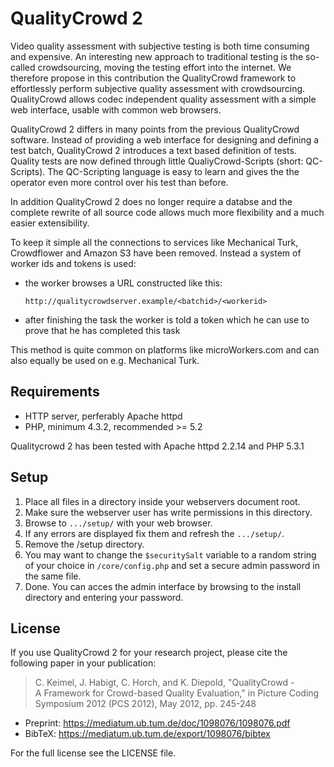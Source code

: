 QualityCrowd 2
==============

Video quality assessment with subjective testing is both time 
consuming and expensive. An interesting new approach to traditional 
testing is the so-called crowdsourcing, moving the testing effort into
the internet. We therefore propose in this contribution the 
QualityCrowd framework to effortlessly perform subjective quality 
assessment with crowdsourcing. QualityCrowd allows codec independent 
quality assessment with a simple web interface, usable with common 
web browsers.

QualityCrowd 2 differs in many points from the previous QualityCrowd software.
Instead of providing a web interface for designing and defining a test batch, 
QualityCrowd 2 introduces a text based definition of tests. Quality tests are now
defined through little QualiyCrowd-Scripts (short: QC-Scripts). The QC-Scripting language
is easy to learn and gives the the operator even more control over his test than before.

In addition QualityCrowd 2 does no longer require a databse and the complete 
rewrite of all source code allows much more flexibility and a much easier extensibility.

To keep it simple all the connections to services like Mechanical Turk, Crowdflower and
Amazon S3 have been removed. Instead a system of worker ids and tokens is used:

 - the worker browses a URL constructed like this:

	`http://qualitycrowdserver.example/<batchid>/<workerid>`

 - after finishing the task the worker is told a token which he can use to prove
 that he has completed this task

This method is quite common on platforms like microWorkers.com and can also 
equally be used on e.g. Mechanical Turk.


Requirements
------------

 - HTTP server, perferably Apache httpd
 - PHP, minimum 4.3.2, recommended >= 5.2

Qualitycrowd 2 has been tested with Apache httpd 2.2.14 and PHP 5.3.1

Setup
-----

1. Place all files in a directory inside your webservers document root.
2. Make sure the webserver user has write permissions in this directory.
3. Browse to `.../setup/` with your web browser.
4. If any errors are displayed fix them and refresh the `.../setup/`.
5. Remove the /setup directory.
6. You may want to change the `$securitySalt` variable to a random string of your choice in `/core/config.php` and set a secure admin password in the same file.
7. Done. You can acces the admin interface by browsing to the install directory and entering your password.

License
-------

If you use QualityCrowd 2 for your research project, please cite the 
following paper in your publication:

> C. Keimel, J. Habigt, C. Horch, and K. Diepold, "QualityCrowd - <br />
> A Framework for Crowd-based Quality Evaluation," in Picture Coding <br />
> Symposium 2012 (PCS 2012), May 2012, pp. 245-248

 - Preprint: https://mediatum.ub.tum.de/doc/1098076/1098076.pdf
 - BibTeX: https://mediatum.ub.tum.de/export/1098076/bibtex

For the full license see the LICENSE file.
